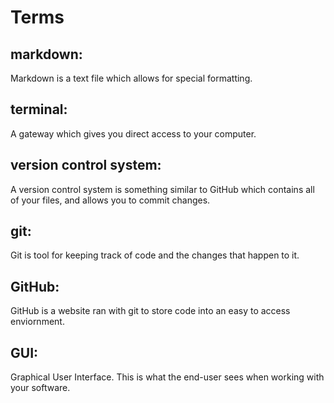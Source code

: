 # Terms
## markdown:
Markdown is a text file which allows for special formatting.
## terminal:
A gateway which gives you direct access to your computer.
## version control system:
A version control system is something similar to GitHub which contains all of your files, and allows you to commit changes.
## git:
Git is tool for keeping track of code and the changes that happen to it.
## GitHub:
GitHub is a website ran with git to store code into an easy to access enviornment.
## GUI:
Graphical User Interface. This is what the end-user sees when working with your software.
